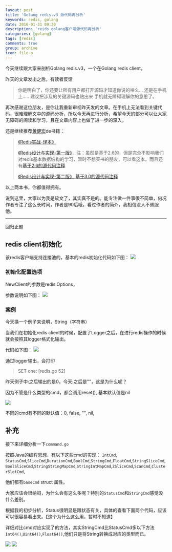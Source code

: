 ```yaml
---
layout: post
title: 'Golang redis.v3 源代码再分析'
keywords: redis, golang
date: 2016-01-31 09:30
description: 'reids golang客户端源代码再分析'
categories: [golang]
tags: [redis]
comments: true
group: archive
icon: file-o
---
```


今天继续跟大家来剖析Golang redis.v3，一个在Golang redis client。

昨天的文章发出之后，有读者反馈
>你是明白了，你还要让所有用户都打开源码才知道你说的啥么... 还是在手机上..... 建议把涉及的关键源码也贴出来 手机就无障碍理解你的意思了。

再次感谢这位朋友，是你让我重新审视昨天发的文章。在手机上无法看到关键代码，很难理解文中的源码分析，所以今天再进行分析，希望今天的部分可以让大家无障碍的阅读和学习，且在文章内容上也做了进一步的深入。

<!-- more -->

还是继续推荐[黄健宏](http://huangz.me/)de书籍：
>[《Redis实战-译本》](http://redisinaction.com/)
>
>[《Redis设计与实现-第一版》](http://origin.redisbook.com/)，注：虽然是基于2.6的，但是完全不影响我们对redis基本数据结构的学习，暂时不想买书的朋友，可以看这本。而且还有[基于2.6的源代码注释](https://github.com/huangz1990/annotated_redis_source)
>
>[《Redis设计与实现-第二版》](http://redisbook.com/),[基于3.0的源代码注释](https://github.com/huangz1990/redis-3.0-annotated)


以上两本书，你都值得拥有。

说到这里，大家以为我是软文了，其实真不是的。能专注做一件事很不简单，何况作者专注了这么长时间，作者是90后哦，看过作者的简介，我相信没人不佩服他。

----

回归正题

## redis client初始化 ##

该redis客户端支持连接池的，基本的redis初始化代码如下图：
![](redis_init.png)

### 初始化配置选项 ###

NewClient的参数是redis.Options，

参数说明如下图：
![](redis_options.png)

### 案例 ###

今天换一个例子来说明，String（字符串）

当我们在初始化redis client的时候，配置了Logger之后，在进行redis操作的时候就会按照其logger格式化输出。

代码如下图：
![](redis_logger.png)

通过logger输出，会打印

>SET one:  [redis.go 52]

昨天例子中:之后输出的是0，今天:之后是""，这是为什么呢？

因为不管是什么类型的cmd，都会调用reset(), 基本默认值是nil

![](redis_cmd.png)

不同的cmd有不同的默认值：0, false, "", nil,

## 补充 ##
接下来详细分析一下`command.go`

按照Java的编程思想，有以下这些cmd的实现：
`IntCmd`, `StatusCmd`,`SliceCmd`,`DurationCmd`,`BoolCmd`,`StringCmd`,`FloatCmd`,`StringSliceCmd`,`BoolSliceCmd`,`StringStringMapCmd`,`StringIntMapCmd`,`ZSliceCmd`,`ScanCmd`,`ClusterSlotCmd`,

他们都有`baseCmd` struct 属性。

大家应该会很纳闷，为什么会有这么多呢？特别的`StatusCmd`和`StringCmd`感觉没什么差别。

根据我的初步分析，Status很明显是跟状态有关，具体的查看下面两个代码，应该可以很容易看出来。【这个为什么这么用，暂时不知道】

详细对比cmd对应实现了的方法，其实StringCmd比StatusCmd多以下方法`Int64()`,`Uint64()`,`Float64()`,他们只是将String转换成对应的类型而已。

![](redis_get.png)
![](redis_status.png)

